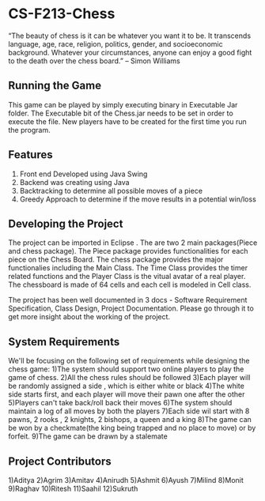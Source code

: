 
CS-F213-Chess
=============

“The beauty of chess is it can be whatever you want it to be. It transcends language, age, race, religion, politics, gender, and socioeconomic background. Whatever your circumstances, anyone can enjoy a good fight to the death over the chess board.” – Simon Williams

Running the Game
----------------

This game can be played by simply executing binary in Executable Jar folder. The Executable bit of the Chess.jar needs to be set in order to execute the file. New players have to be created for the first time you run the program.

Features
--------

1. Front end Developed using Java Swing
2. Backend was creating using Java
3. Backtracking to determine all possible moves of a piece
4. Greedy Approach to determine if the move results in a potential win/loss

Developing the Project
----------------------

The project can be imported in Eclipse . The are two 2 main packages(Piece and chess package). The Piece package provides functionalities for each piece on the Chess Board. The chess package provides the major functionalies including the Main Class. The Time Class provides the timer related functions and the Player Class is the vitual avatar of a real player. The chessboard is made of 64 cells and each cell is modeled in Cell class. 

The project has been well documented in 3 docs - Software Requirement Specification, Class Design, Project Documentation. Please go through it to get more insight about the working of the project.

System Requirements
-------------------
We'll be focusing on the following set of requirements while designing the chess game:
1)The system should support two online players to play the game of chess.
2)All the chess rules should be followed
3)Each player will be randomly assigned a side , which is either white or black
4)The white side starts first, and each player will move their pawn one after the other 
5)Players can't take back/roll back their moves
6)The system should maintain a log of all moves by both the players
7)Each side wil start with 8 pawns, 2 rooks , 2 knights, 2 bishops, a queen and a king
8)The game can be won by a checkmate(the king being trapped and no place to move) or by forfeit.
9)The game can be drawn by a stalemate

Project Contributors
--------------------
1)Aditya
2)Agrim
3)Amitav
4)Anirudh
5)Ashmit
6)Ayush
7)Milind
8)Monit
9)Raghav
10)Ritesh
11)Saahil
12)Sukruth





